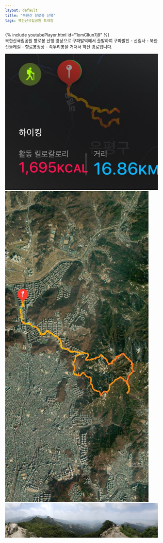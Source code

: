 ```yaml
---
layout: default
title: "북한산 향로봉 산행"
tags: 북한산국립공원 트레킹
---
```


{% include youtubePlayer.html id="1omCllun7j8" %}
<br>
북한산국립공원 향로봉 산행 영상으로 구파발역에서 출발하여 구파발천 - 선림사 - 북한산둘레길 - 향로봉정상 - 족두리봉을 거쳐서 하산 경로입니다.
<br>

![산행정보](/images/2021-06-06-북한산국립공원-향로봉-산행/IMG_5681.jpeg)<br>
![산행루트](/images/2021-06-06-북한산국립공원-향로봉-산행/IMG_5682.jpeg)<br>
![향로봉 정상에서의 파노라마](/images/2021-06-06-북한산국립공원-향로봉-산행/IMG_5680.jpg)
